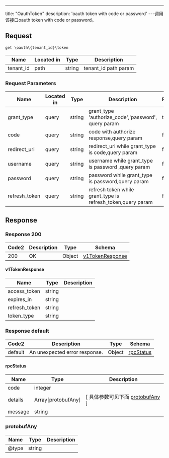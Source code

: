 ---
title: "OauthToken"
description: 'oauth token with code or password'
---调用该接口oauth token with code or password。



## Request


```
get \oauth\{tenant_id}\token
```

| Name | Located in | Type | Description | 
| ---- | ---------- | ----------- | ----------- | 
| tenant_id | path | string | tenant_id path param |  

###  Request Parameters

| Name | Located in | Type | Description |  Required |
| ---- | ---------- | ----------- | ----------- |  ---- |
| grant_type | query | string | grant_type 'authorize_code','password', query param |  true |
| code | query | string | code with authorize response,query param |  false |
| redirect_uri | query | string | redirect_uri while grant_type is code,query param |  false |
| username | query | string | username while grant_type is password ,query param |  false |
| password | query | string | password while grant_type is password,query param |  false |
| refresh_token | query | string | refresh token while grant_type is refresh_token,query param |  false |

## Response

### Response  200 
| Code2 | Description | Type | Schema |
| ---- | ----------- | ------ | ------ |
| 200 | OK | Object | [v1TokenResponse](#v1TokenResponse) |

#### v1TokenResponse

| Name | Type | Description | 
| ---- | ---- | ----------- |     
| access_token | string |  |      
| expires_in | string |  |      
| refresh_token | string |  |      
| token_type | string |  |   



### Response  default 
| Code2 | Description | Type | Schema |
| ---- | ----------- | ------ | ------ |
| default | An unexpected error response. | Object | [rpcStatus](#rpcStatus) |

#### rpcStatus

| Name | Type | Description | 
| ---- | ---- | ----------- |     
| code | integer |  |          
| details | Array[protobufAny] |  [ 具体参数可见下面 [protobufAny](#protobufAny) ] |       
| message | string |  |   

### protobufAny
| Name | Type | Description | 
| ---- | ---- | ----------- |     
| @type | string |  |   



